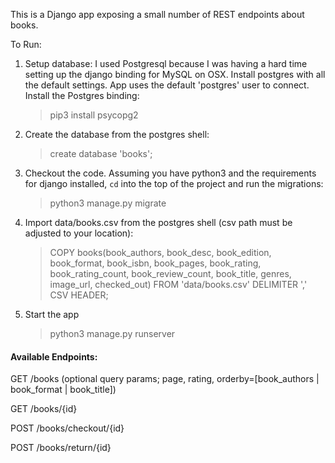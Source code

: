 This is a Django app exposing a small number of REST endpoints about books.

To Run:

1. Setup database: I used Postgresql because I was having a hard time setting up the django binding for MySQL on OSX.
Install postgres with all the default settings. App uses the default 'postgres' user to connect. Install the Postgres binding:
    > pip3 install psycopg2

2. Create the database from the postgres shell:
    > create database 'books';

2. Checkout the code. Assuming you have python3 and the requirements for django installed, `cd` into the top of the project and run the migrations:
     > python3 manage.py migrate


3. Import data/books.csv from the postgres shell (csv path must be adjusted to your location):
    > COPY books(book_authors, book_desc, book_edition, book_format, book_isbn, book_pages, book_rating, book_rating_count, book_review_count, book_title, genres, image_url, checked_out) FROM 'data/books.csv' DELIMITER ',' CSV HEADER;
    
4. Start the app
    > python3 manage.py runserver
    
    
    


#### Available Endpoints:

GET /books (optional query params; page, rating, orderby=[book_authors | book_format | book_title])

GET /books/{id}

POST /books/checkout/{id}

POST /books/return/{id}